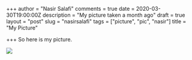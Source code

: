 +++
author = "Nasir Salafi"
comments = true
date = 2020-03-30T19:00:00Z
description = "My picture taken a month ago"
draft = true
layout = "post"
slug = "nasirsalafi"
tags = ["picture", "pic", "nasir"]
title = "My Picture"

+++
So here is my picture.

![](/uploads/1.jpg)